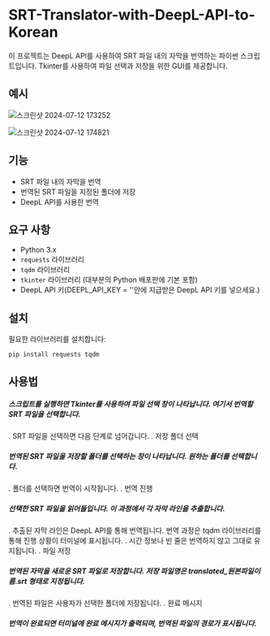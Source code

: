 # SRT-Translator-with-DeepL-API-to-Korean
이 프로젝트는 DeepL API를 사용하여 SRT 파일 내의 자막을 번역하는 파이썬 스크립트입니다. Tkinter를 사용하여 파일 선택과 저장을 위한 GUI를 제공합니다.
## 예시 

![스크린샷 2024-07-12 173252](https://github.com/user-attachments/assets/2bee5a84-b837-49dd-8983-55faab1be414)


![스크린샷 2024-07-12 174821](https://github.com/user-attachments/assets/ac6480a2-b3b7-46a6-9e55-d4bfd654efe9)


## 기능

- SRT 파일 내의 자막을 번역
- 번역된 SRT 파일을 지정된 폴더에 저장
- DeepL API를 사용한 번역

## 요구 사항

- Python 3.x
- `requests` 라이브러리
- `tqdm` 라이브러리
- `tkinter` 라이브러리 (대부분의 Python 배포판에 기본 포함)
- DeepL API 키(DEEPL_API_KEY = ''안에 지급받은 DeepL API 키를 넣으세요.)

## 설치

필요한 라이브러리를 설치합니다:

```bash
pip install requests tqdm
```

## 사용법
##### 스크립트를 실행하면 Tkinter를 사용하여 파일 선택 창이 나타납니다. 여기서 번역할 SRT 파일을 선택합니다.
. SRT 파일을 선택하면 다음 단계로 넘어갑니다.
. 저장 폴더 선택

##### 번역된 SRT 파일을 저장할 폴더를 선택하는 창이 나타납니다. 원하는 폴더를 선택합니다.
. 폴더를 선택하면 번역이 시작됩니다.
. 번역 진행

##### 선택한 SRT 파일을 읽어들입니다. 이 과정에서 각 자막 라인을 추출합니다.
. 추출된 자막 라인은 DeepL API를 통해 번역됩니다. 번역 과정은 tqdm 라이브러리를 통해 진행 상황이 터미널에 표시됩니다.
. 시간 정보나 빈 줄은 번역하지 않고 그대로 유지됩니다.
. 파일 저장

##### 번역된 자막을 새로운 SRT 파일로 저장합니다. 저장 파일명은 translated_원본파일이름.srt 형태로 지정됩니다.
. 번역된 파일은 사용자가 선택한 폴더에 저장됩니다.
. 완료 메시지

##### 번역이 완료되면 터미널에 완료 메시지가 출력되며, 번역된 파일의 경로가 표시됩니다.
